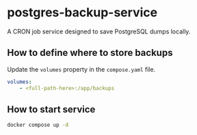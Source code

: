# postgres-backup-service

A CRON job service designed to save PostgreSQL dumps locally.

## How to define where to store backups

Update the `volumes` property in the `compose.yaml` file.

```yaml
volumes:
    - <full-path-here>:/app/backups
```

## How to start service

```bash
docker compose up -d
```
